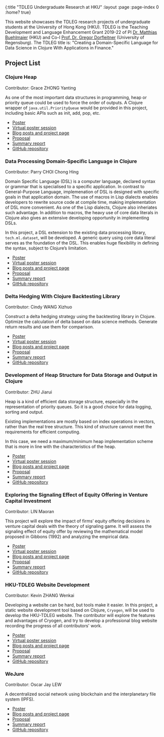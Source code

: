 {:title "TDLEG Undergraduate Research at HKU"
 :layout :page
 :page-index 0
 :home? true}

This website showcases the TDLEG research projects of undergraduate students at the University of Hong Kong (HKU). TDLEG is the Teaching Development and Language Enhancement Grant 2019-22 of PI [Dr. Matthias Buehlmaier](http://www.buehlmaier.net/) (HKU) and Co-I [Prof. Dr. Gregor Dorfleitner](https://www.uni-regensburg.de/business-economics-and-management-information-systems/business-dorfleitner/staff/gregor-dorfleitner/index.html) (University of Regensburg). The TDLEG title is: "Creating a Domain-Specific Language for Data Science in Clojure With Applications in Finance."

## Project List

### Clojure Heap

  Contributor: Grace ZHONG Yanting

  As one of the most important data structures in programming, heap or priority queue could be used to force the order of outputs. A Clojure wrapper of ```java.util.PriorityQueue``` would be provided in this project, including basic APIs such as init, add, pop, etc.

  - [Poster](/pdf/Poster-Grace-ZHONG-Yanting.pdf)
  - [Virtual poster session](/mp4/Presentation-Grace-ZHONG-Yanting.mp4)
  - [Blog posts and project page](/pages-output/Grace-ZHONG-Yanting)
  - [Proposal](/pdf/Proposal-Grace-ZHONG-Yanting.pdf)
  - [Summary report](/pdf/Report-Grace-ZHONG-Yanting.pdf)
  - [GitHub repository](https://github.com/clojure-finance/clojure-heap2)

### Data Processing Domain-Specific Language in Clojure

  Contributor: Parry CHOI Chong Hing

  Domain Specific Language (DSL) is a computer language, declared syntax or grammar that is specialised to a specific application. In contrast to General-Purpose Language, implemenation of DSL is designed with specific goals in that application domain. The use of macros in Lisp dialects enables developers to rewrite source code at compile time, making implementation of DSL more convenient. As one of the Lisp dialects, Clojure also inheriates such advantage. In addition to macros, the heavy use of core data literals in Clojure also gives an extensive developing opportunity in implementing DSLs.

  In this project, a DSL extension to the existing data processing library, ```tech.ml.dataset```, will be developed. A generic query using core data literal serves as the foundation of the DSL. This enables huge flexibility in defining the syntax, subject to Clojure’s limitation.
  
  - [Poster](/pdf/Poster-Parry-CHOI-Chong-Hing.pdf)
  - [Virtual poster session](/mp4/Presentation-Parry-CHOI-Chong-Hing.mp4)
  - [Blog posts and project page](/pages-output/Parry-CHOI-Chong-Hing)
  - [Proposal](/pdf/Proposal-Parry-CHOI-Chong-Hing.pdf)
  - [Summary report](/pdf/Report-Parry-CHOI-Chong-Hing.pdf)
  - [GitHub repository](https://github.com/clojure-finance/HKU-TDLEG-data-processing-DSL)

### Delta Hedging With Clojure Backtesting Library

  Contributor: Cindy WANG Xizhuo

  Construct a delta hedging strategy using the backtesting library in Clojure. Optimize the calculation of delta based on data science methods. Generate return results and use them for comparison.

  - [Poster](/pdf/Poster-Cindy-WANG-Xizhuo.pdf)
  - [Virtual poster session](/mp4/Presentation-Cindy-WANG-Xizhuo.mp4)
  - [Blog posts and project page](/pages-output/Cindy-WANG-Xizhuo)
  - [Proposal](/pdf/Proposal-Cindy-WANG-Xizhuo.pdf)
  - [Summary report](/pdf/Report-Cindy-WANG-Xizhuo.pdf)
  - [GitHub repository](https://github.com/clojure-finance/HKU-TDLEG-backtesting-strategies-clojure)

### Development of Heap Structure for Data Storage and Output in Clojure

  Contributor: ZHU Jiarui

  Heap is a kind of efficient data storage structure, especially in the representation of priority queues. So it is a good choice for data logging, sorting and output.

  Existing implementations are mostly based on index operations in vectors, rather than the real tree structure. This kind of structure cannot meet the requirements for efficient computing. 

  In this case, we need a maximum/minimum heap implementation scheme that is more in line with the characteristics of the heap.

  - [Poster](/pdf/Poster-ZHU-Jiarui.pdf)
  - [Virtual poster session](/mp4/Presentation-ZHU-Jiarui.mp4)
  - [Blog posts and project page](/pages-output/ZHU-Jiarui)
  - [Proposal](/pdf/Proposal-ZHU-Jiarui.pdf)
  - [Summary report](/pdf/Report-ZHU-Jiarui.pdf)
  - [GitHub repository](https://github.com/clojure-finance/clojure-heap)

### Exploring the Signaling Effect of Equity Offering in Venture Capital Investment

  Contributor: LIN Maoran

  This project will explore the impact of firms’ equity offering decisions in venture capital deals with the theory of signaling game. It will assess the signaling effect of equity offer by reviewing the mathematical model proposed in Gibbons (1992) and analyzing the empirical data.
  
  - [Poster](/pdf/Poster-LIN-Maoran.pdf)
  - [Virtual poster session](/mp4/Presentation-LIN-Maoran.mp4)
  - [Blog posts and project page](/pages-output/LIN-Maoran)
  - [Proposal](/pdf/Proposal-LIN-Maoran.pdf)
  - [Summary report](/pdf/Report-LIN-Maoran.pdf)
  - [GitHub repository](https://github.com/clojure-finance/HKU-TDLEG-financial-signaling-game)

### HKU-TDLEG Website Development

  Contributor: Kevin ZHANG Wenkai

  Developing a website can be hard, but tools make it easier. In this project, a static website development tool based on Clojure, ```Cryogen```, will be used to develop the HKU-TDLEG website. The contributor will explore the features and advantages of Cryogen, and try to develop a professional blog website recording the progress of all contributors' work.
  
  - [Poster](/pdf/Poster-Kevin-ZHANG-Wenkai.pdf)
  - [Virtual poster session](/mp4/Presentation-Kevin-ZHANG-Wenkai.mp4)
  - [Blog posts and project page](/pages-output/Kevin-ZHANG-Wenkai)
  - [Proposal](/pdf/Proposal-Kevin-ZHANG-Wenkai.pdf)
  - [Summary report](/pdf/Report-Kevin-ZHANG-Wenkai.pdf)
  - [GitHub repository](https://github.com/clojure-finance/HKU-TDLEG-website)

### WeJure

  Contributor: Oscar Jay LEW

  A decentralized social network using blockchain and the interplanetary file system (IPFS).

  - [Poster](/pdf/Poster-Oscar-Jay-LEW.pdf)
  - [Blog posts and project page](/pages-output/Oscar-Jay-LEW)
  - [Proposal](/pdf/Proposal-Oscar-Jay-LEW.pdf)
  - [Summary report](/pdf/Report-Oscar-Jay-LEW.pdf)
  - [GitHub repository](https://github.com/clojure-finance/HKU-TDLEG-WeJure)